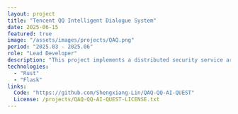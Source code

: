 ```yaml
---
layout: project
title: "Tencent QQ Intelligent Dialogue System"
date: 2025-06-15
featured: true
image: "/assets/images/projects/QAQ.png"
period: "2025.03 - 2025.06"
role: "Lead Developer"
description: "This project implements a distributed security service architecture, utilizing RESTful APIs for frontend-backend network interfaces and SQLx for database construction. It integrates multiple multimodal large language models such as Deepseek and Doubao, employing the LLOneBot middleware to handle request routing and dialogue state management. The system supports dynamic persona response configuration for various contexts through methods like real-time prompt modification, and has been successfully deployed and operates stably on the QQ platform."
technologies: 
  - "Rust"
  - "Flask"
links:
  Code: "https://github.com/Shengxiang-Lin/QAQ-QQ-AI-QUEST" 
  License: /projects/QAQ-QQ-AI-QUEST-LICENSE.txt
---
```

